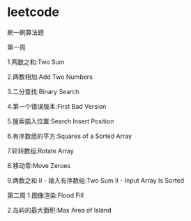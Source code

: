 # leetcode
刷一刷算法题

第一周

1.两数之和:Two Sum

2.两数相加:Add Two Numbers

3.二分查找:Binary Search

4.第一个错误版本:First Bad Version

5.搜索插入位置:Search Insert Position

6.有序数组的平方:Squares of a Sorted Array

7.轮转数组:Rotate Array

8.移动零:Move Zeroes

9.两数之和 II - 输入有序数组:Two Sum II - Input Array Is Sorted

第二周
1.图像渲染:Flood Fill

2.岛屿的最大面积:Max Area of Island